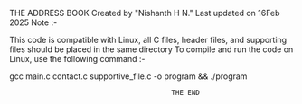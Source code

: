THE ADDRESS BOOK
Created by "Nishanth H N." Last updated on 16Feb 2025
Note :-

This code is compatible with Linux,
all C files, header files, and supporting files should be placed in the same directory
To compile and run the code on Linux, use the following command :-

gcc main.c contact.c supportive_file.c -o program && ./program

                                            THE END
